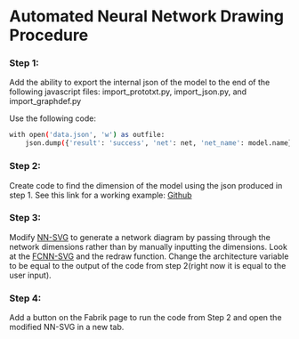 # Automated Neural Network Drawing Procedure

### Step 1:
Add the ability to export the internal json of the model to the end of the following javascript files: import_prototxt.py, import_json.py, and import_graphdef.py

Use the following code:
```sh
with open('data.json', 'w') as outfile:
    json.dump({'result': 'success', 'net': net, 'net_name': model.name}, outfile)
```

### Step 2:
Create code to find the dimension of the model using the json produced in step 1.
See this link for a working example: [Github](https://github.com/rpalakkal/neuralustrate/blob/master/getDimensions.py) 

### Step 3:
Modify [NN-SVG](https://github.com/zfrenchee/NN-SVG) to generate a network diagram by passing through the network dimensions rather than by manually inputting the dimensions. Look at the [FCNN-SVG](https://github.com/zfrenchee/NN-SVG/blob/master/index.html) and the redraw function. Change the architecture variable to be equal to the output of the code from step 2(right now it is equal to the user input).

### Step 4:
Add a button on the Fabrik page to run the code from Step 2 and open the modified NN-SVG in a new tab.


